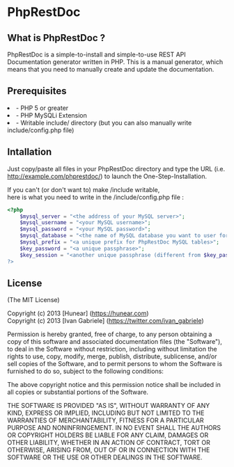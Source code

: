 # PhpRestDoc

## What is PhpRestDoc ?

PhpRestDoc is a simple-to-install and simple-to-use REST API Documentation generator written in PHP. This is a manual generator, which means that you need to manually create and update the documentation.

## Prerequisites

<li>- PHP 5 or greater

<li>- PHP MySQLi Extension

<li>- Writable include/ directory (but you can also manually write include/config.php file)

## Intallation

Just copy/paste all files in your PhpRestDoc directory and type the URL (i.e. http://example.com/phprestdoc/) to launch the One-Step-Installation.

If you can't (or don't want to) make /include writable,  
here is what you need to write in the /include/config.php file :
```php
<?php
	$mysql_server = "<the address of your MySQL server>";
	$mysql_username = "<your MySQL username>";
	$mysql_password = "<your MySQL password>";
	$mysql_database = "<the name of MySQL database you want to user for PhpRestDoc>";
	$mysql_prefix = "<a unique prefix for PhpRestDoc MySQL tables>";
	$key_password = "<a unique passphrase>";
	$key_session = "<another unique passphrase (different from $key_password)>"";
?>
```

## License

(The MIT License)

Copyright (c) 2013 [Hunear] (https://hunear.com)  
Copyright (c) 2013 [Ivan Gabriele] (https://twitter.com/ivan_gabriele)  

Permission is hereby granted, free of charge, to any person obtaining a copy of
this software and associated documentation files (the "Software"), to deal in
the Software without restriction, including without limitation the rights to
use, copy, modify, merge, publish, distribute, sublicense, and/or sell copies of
the Software, and to permit persons to whom the Software is furnished to do so,
subject to the following conditions:

The above copyright notice and this permission notice shall be included in all
copies or substantial portions of the Software.

THE SOFTWARE IS PROVIDED "AS IS", WITHOUT WARRANTY OF ANY KIND, EXPRESS OR
IMPLIED, INCLUDING BUT NOT LIMITED TO THE WARRANTIES OF MERCHANTABILITY, FITNESS
FOR A PARTICULAR PURPOSE AND NONINFRINGEMENT. IN NO EVENT SHALL THE AUTHORS OR
COPYRIGHT HOLDERS BE LIABLE FOR ANY CLAIM, DAMAGES OR OTHER LIABILITY, WHETHER
IN AN ACTION OF CONTRACT, TORT OR OTHERWISE, ARISING FROM, OUT OF OR IN
CONNECTION WITH THE SOFTWARE OR THE USE OR OTHER DEALINGS IN THE SOFTWARE.